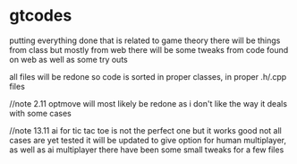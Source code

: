 # gtcodes
putting everything done that is related to game theory
there will be things from class but mostly from web
there will be some tweaks from code found on web as well as some try outs

all files will be redone so code is sorted in proper classes, in proper .h/.cpp files

//note 2.11
optmove will most likely be redone as i don't like the way it deals with some cases

//note 13.11
ai for tic tac toe is not the perfect one but it works good
not all cases are yet tested
it will be updated to give option for human multiplayer, as well as ai multiplayer
there have been some small tweaks for a few files
